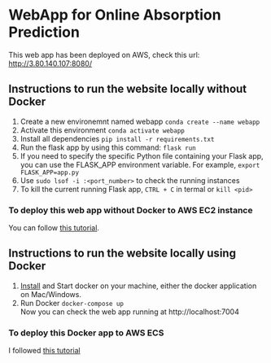 # WebApp for Online Absorption Prediction 

This web app has been deployed on AWS, check this url: http://3.80.140.107:8080/

## Instructions to run the website locally without Docker
1. Create a new environemnt named webapp `conda create --name webapp`
2. Activate this environment `conda activate webapp`
3. Install all dependencies `pip install -r requirements.txt`
4. Run the flask app by using this command: `flask run`
5. If you need to specify the specific Python file containing your Flask app, you can use the FLASK_APP environment variable. For example, `export FLASK_APP=app.py`
6. Use `sudo lsof -i :<port_number>` to check the running instances
7. To kill the current running Flask app, `CTRL + C` in termal or `kill <pid>`
### To deploy this web app without Docker to AWS EC2 instance
You can follow [this tutorial](https://www.twilio.com/blog/deploy-flask-python-app-aws).

## Instructions to run the website locally using Docker
1. [Install](https://docs.docker.com/get-docker/) and Start docker on your machine, either the docker application on Mac/Windows.
2. Run Docker `docker-compose up`\
Now you can check the web app running at http://localhost:7004
### To deploy this Docker app to AWS ECS
I followed [this tutorial](https://cto.ai/blog/deploying-a-docker-application-to-aws-ecs/)



